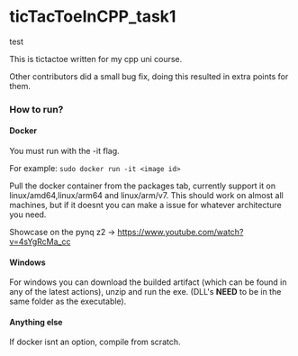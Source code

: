 # ticTacToeInCPP_task1

test

This is tictactoe written for my cpp uni course. 

Other contributors did a small bug fix, doing this resulted in extra points for them.

### How to run?

#### Docker

You must run with the -it flag.

For example:  ```sudo docker run -it <image id>```

Pull the docker container from the packages tab, currently support it on linux/amd64,linux/arm64 and linux/arm/v7. This should work on almost all machines, but if it doesnt you can make a issue for whatever architecture you need. 

Showcase on the pynq z2 -> https://www.youtube.com/watch?v=4sYgRcMa_cc

#### Windows

For windows you can download the builded artifact (which can be found in any of the latest actions), unzip and run the exe. (DLL's **NEED** to be in the same folder as the executable).

#### Anything else

If docker isnt an option, compile from scratch.
